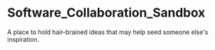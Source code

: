# Software_Collaboration_Sandbox
A place to hold hair-brained ideas that may help seed someone else's inspiration. 
